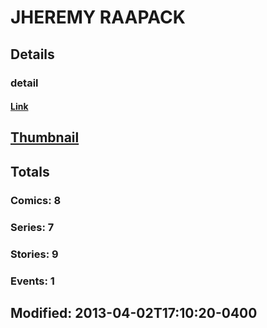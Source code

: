 # JHEREMY  RAAPACK 
## Details
### detail
#### [Link](http://marvel.com/comics/creators/7707/jheremy_raapack?utm_campaign=apiRef&utm_source=225578a89fc76f3d20fbffda5d17a88d)
## [Thumbnail](http://i.annihil.us/u/prod/marvel/i/mg/b/40/image_not_available.jpg)
## Totals
### Comics: 8
### Series: 7
### Stories: 9
### Events: 1
## Modified: 2013-04-02T17:10:20-0400